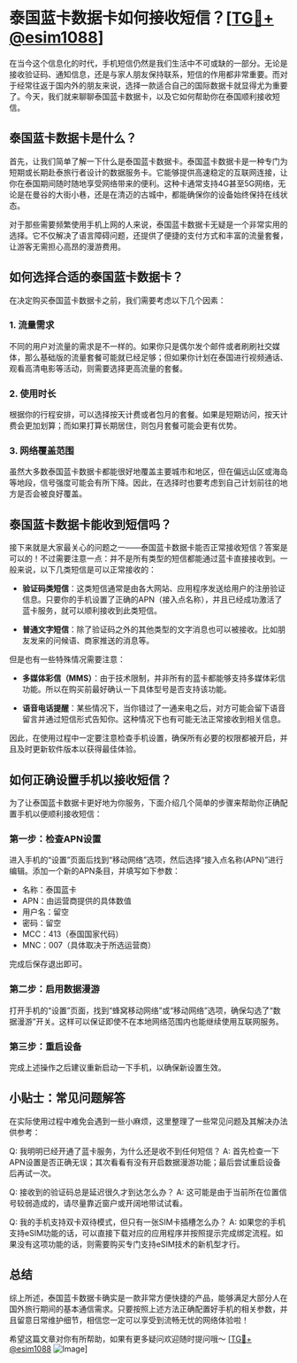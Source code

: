 # 泰国蓝卡数据卡如何接收短信？[[TG💪+ @esim1088](https://t.me/s/esim1088)]

在当今这个信息化的时代，手机短信仍然是我们生活中不可或缺的一部分。无论是接收验证码、通知信息，还是与家人朋友保持联系，短信的作用都非常重要。而对于经常往返于国内外的朋友来说，选择一款适合自己的国际数据卡就显得尤为重要了。今天，我们就来聊聊泰国蓝卡数据卡，以及它如何帮助你在泰国顺利接收短信。

## 泰国蓝卡数据卡是什么？

首先，让我们简单了解一下什么是泰国蓝卡数据卡。泰国蓝卡数据卡是一种专门为短期或长期赴泰旅行者设计的数据服务卡。它能够提供高速稳定的互联网连接，让你在泰国期间随时随地享受网络带来的便利。这种卡通常支持4G甚至5G网络，无论是在曼谷的大街小巷，还是在清迈的古城中，都能确保你的设备始终保持在线状态。

对于那些需要频繁使用手机上网的人来说，泰国蓝卡数据卡无疑是一个非常实用的选择。它不仅解决了语言障碍问题，还提供了便捷的支付方式和丰富的流量套餐，让游客无需担心高昂的漫游费用。

## 如何选择合适的泰国蓝卡数据卡？

在决定购买泰国蓝卡数据卡之前，我们需要考虑以下几个因素：

### 1. 流量需求

不同的用户对流量的需求是不一样的。如果你只是偶尔发个邮件或者刷刷社交媒体，那么基础版的流量套餐可能就已经足够；但如果你计划在泰国进行视频通话、观看高清电影等活动，则需要选择更高流量的套餐。

### 2. 使用时长

根据你的行程安排，可以选择按天计费或者包月的套餐。如果是短期访问，按天计费会更加划算；而如果打算长期居住，则包月套餐可能会更有优势。

### 3. 网络覆盖范围

虽然大多数泰国蓝卡数据卡都能很好地覆盖主要城市和地区，但在偏远山区或海岛等地段，信号强度可能会有所下降。因此，在选择时也要考虑到自己计划前往的地方是否会被良好覆盖。

## 泰国蓝卡数据卡能收到短信吗？

接下来就是大家最关心的问题之一——泰国蓝卡数据卡能否正常接收短信？答案是可以的！不过需要注意一点：并不是所有类型的短信都能通过蓝卡直接接收到。一般来说，以下几类短信是可以正常接收的：

- **验证码类短信**：这类短信通常是由各大网站、应用程序发送给用户的注册验证信息。只要你的手机设置了正确的APN（接入点名称），并且已经成功激活了蓝卡服务，就可以顺利接收到此类短信。
  
- **普通文字短信**：除了验证码之外的其他类型的文字消息也可以被接收。比如朋友发来的问候语、商家推送的消息等。

但是也有一些特殊情况需要注意：

- **多媒体彩信（MMS）**：由于技术限制，并非所有的蓝卡都能够支持多媒体彩信功能。所以在购买前最好确认一下具体型号是否支持该功能。
  
- **语音电话提醒**：某些情况下，当你错过了一通来电之后，对方可能会留下语音留言并通过短信形式告知你。这种情况下也有可能无法正常接收到相关信息。

因此，在使用过程中一定要注意检查手机设置，确保所有必要的权限都被开启，并且及时更新软件版本以获得最佳体验。

## 如何正确设置手机以接收短信？

为了让泰国蓝卡数据卡更好地为你服务，下面介绍几个简单的步骤来帮助你正确配置手机以便顺利接收短信：

### 第一步：检查APN设置
进入手机的“设置”页面后找到“移动网络”选项，然后选择“接入点名称(APN)”进行编辑。添加一个新的APN条目，并填写如下参数：
- 名称：泰国蓝卡
- APN：由运营商提供的具体数值
- 用户名：留空
- 密码：留空
- MCC：413（泰国国家代码）
- MNC：007（具体取决于所选运营商）

完成后保存退出即可。

### 第二步：启用数据漫游
打开手机的“设置”页面，找到“蜂窝移动网络”或“移动网络”选项，确保勾选了“数据漫游”开关。这样可以保证即使不在本地网络范围内也能继续使用互联网服务。

### 第三步：重启设备
完成上述操作之后建议重新启动一下手机，以确保新设置生效。

## 小贴士：常见问题解答

在实际使用过程中难免会遇到一些小麻烦，这里整理了一些常见问题及其解决办法供参考：

Q: 我明明已经开通了蓝卡服务，为什么还是收不到任何短信？
A: 首先检查一下APN设置是否正确无误；其次看看有没有开启数据漫游功能；最后尝试重启设备后再试一次。

Q: 接收到的验证码总是延迟很久才到达怎么办？
A: 这可能是由于当前所在位置信号较弱造成的，请尽量靠近窗户或开阔地带试试看。

Q: 我的手机支持双卡双待模式，但只有一张SIM卡插槽怎么办？
A: 如果您的手机支持eSIM功能的话，可以直接下载对应的应用程序并按照提示完成绑定流程。如果没有这项功能的话，则需要购买专门支持eSIM技术的新机型才行。

## 总结

综上所述，泰国蓝卡数据卡确实是一款非常方便快捷的产品，能够满足大部分人在国外旅行期间的基本通信需求。只要按照上述方法正确配置好手机的相关参数，并且留意日常维护细节，相信您一定可以享受到流畅无忧的网络体验啦！

希望这篇文章对你有所帮助，如果有更多疑问欢迎随时提问哦～ [[TG💪+ @esim1088](https://t.me/s/esim1088) ![Image](https://i.postimg.cc/4NQfJmqS/Snipaste-2025-05-13-00-14-12.png)]